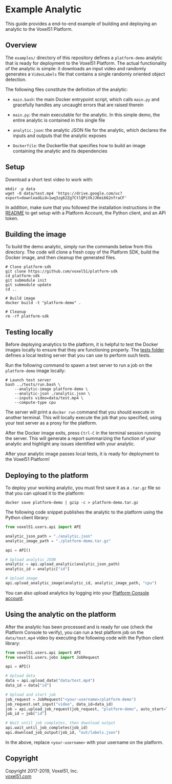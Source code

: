 # Example Analytic

This guide provides a end-to-end example of building and deploying an analytic
to the Voxel51 Platform.


## Overview

The `examples/` directory of this repository defines a `platform-demo` analytic
that is ready for deployment to the Voxel51 Platform. The actual functionality
of the analytic is simple: it downloads an input video and randomly generates
a `VideoLabels` file that contains a single randomly oriented object detection.

The following files constitute the definition of the analytic:

- `main.bash`: the main Docker entrypoint script, which calls `main.py` and
gracefully handles any uncaught errors that are raised therein

- `main.py`: the main executable for the analytic. In this simple demo, the
entire analytic is contained in this single file

- `analytic.json`: the analytic JSON file for the analytic, which declares
the inputs and outputs that the analytic exposes

- `Dockerfile`: the Dockerfile that specifies how to build an image containing
the analytic and its dependencies


## Setup

Download a short test video to work with:

```shell
mkdir -p data
wget -O data/test.mp4 'https://drive.google.com/uc?export=download&id=1wq3zg62Zg7CtlQPiVkJJKmi662nfraCF'
```

In addition, make sure that you followed the installation instructions in the
[README](../README.md) to get setup with a Platform Account, the Python client,
and an API token.


## Building the image

To build the demo analytic, simply run the commands below from this directory.
The code will clone a fresh copy of the Platform SDK, build the Docker image,
and then cleanup the generated files.

```shell
# Clone platform-sdk
git clone https://github.com/voxel51/platform-sdk
cd platform-sdk
git submodule init
git submodule update
cd ..

# Build image
docker build -t "platform-demo" .

# Cleanup
rm -rf platform-sdk
```


## Testing locally

Before deploying analytics to the platform, it is helpful to test the Docker
images locally to ensure that they are functioning properly. The
[tests folder](https://github.com/voxel51/platform-sdk/tree/develop/tests)
defines a local testing server that you can use to perform such tests.

Run the following command to spawn a test server to run a job on the
`platform-demo` image locally:

```shell
# Launch test server
bash ../tests/run.bash \
    --analytic-image platform-demo \
    --analytic-json ./analytic.json \
    --inputs video=data/test.mp4 \
    --compute-type cpu
```

The server will print a `docker run` command that you should execute in
another terminal. This will locally execute the job that you specified, using
your test server as a proxy for the platform.

After the Docker image exits, press `Ctrl-C` in the terminal session running
the server. This will generate a report summarizing the function of your
analytic and highlight any issues identified with your analytic.

After your analytic image passes local tests, it is ready for deployment to
the Voxel51 Platform!


## Deploying to the platform

To deploy your working analytic, you must first save it as a `.tar.gz` file so
that you can upload it to the platform:

```shell
docker save platform-demo | gzip -c > platform-demo.tar.gz
```

The following code snippet publishes the analytic to the platform using the
Python client library:

```py
from voxel51.users.api import API

analytic_json_path = "./analytic.json"
analytic_image_path = "./platform-demo.tar.gz"

api = API()

# Upload analytic JSON
analytic = api.upload_analytic(analytic_json_path)
analytic_id = analytic["id"]

# Upload image
api.upload_analytic_image(analytic_id, analytic_image_path, "cpu")
```

You can also upload analytics by logging into your
[Platform Console account](https://console.voxel51.com).


## Using the analytic on the platform

After the analytic has been processed and is ready for use (check the Platform
Console to verify), you can run a test platform job on the `data/test.mp4`
video by executing the following code with the Python client library:

```py
from voxel51.users.api import API
from voxel51.users.jobs import JobRequest

api = API()

# Upload data
data = api.upload_data("data/test.mp4")
data_id = data["id"]

# Upload and start job
job_request = JobRequest("<your-username>/platform-demo")
job_request.set_input("video", data_id=data_id)
job = api.upload_job_request(job_request, "platform-demo", auto_start=True)
job_id = job["id"]

# Wait until job completes, then download output
api.wait_until_job_completes(job_id)
api.download_job_output(job_id, "out/labels.json")
```

In the above, replace `<your-username>` with your username on the platform.


## Copyright

Copyright 2017-2019, Voxel51, Inc.<br>
[voxel51.com](https://voxel51.com)
